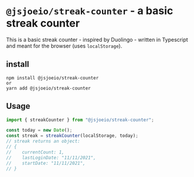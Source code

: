 # `@jsjoeio/streak-counter` - a basic streak counter

This is a basic streak counter - inspired by Duolingo - written in Typescript and meant for the browser (uses `localStorage`).

## install

```shell
npm install @jsjoeio/streak-counter
or
yarn add @jsjoeio/streak-counter
```

## Usage

```javascript
import { streakCounter } from "@jsjoeio/streak-counter";

const today = new Date();
const streak = streakCounter(localStorage, today);
// streak returns an object:
// {
//    currentCount: 1,
//    lastLoginDate: "11/11/2021",
//    startDate: "11/11/2021",
// }
```
